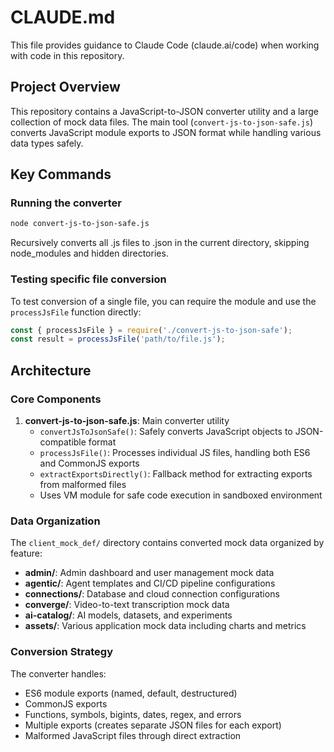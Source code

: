 # CLAUDE.md

This file provides guidance to Claude Code (claude.ai/code) when working with code in this repository.

## Project Overview

This repository contains a JavaScript-to-JSON converter utility and a large collection of mock data files. The main tool (`convert-js-to-json-safe.js`) converts JavaScript module exports to JSON format while handling various data types safely.

## Key Commands

### Running the converter
```bash
node convert-js-to-json-safe.js
```
Recursively converts all .js files to .json in the current directory, skipping node_modules and hidden directories.

### Testing specific file conversion
To test conversion of a single file, you can require the module and use the `processJsFile` function directly:
```javascript
const { processJsFile } = require('./convert-js-to-json-safe');
const result = processJsFile('path/to/file.js');
```

## Architecture

### Core Components

1. **convert-js-to-json-safe.js**: Main converter utility
   - `convertJsToJsonSafe()`: Safely converts JavaScript objects to JSON-compatible format
   - `processJsFile()`: Processes individual JS files, handling both ES6 and CommonJS exports
   - `extractExportsDirectly()`: Fallback method for extracting exports from malformed files
   - Uses VM module for safe code execution in sandboxed environment

### Data Organization

The `client_mock_def/` directory contains converted mock data organized by feature:
- **admin/**: Admin dashboard and user management mock data
- **agentic/**: Agent templates and CI/CD pipeline configurations
- **connections/**: Database and cloud connection configurations
- **converge/**: Video-to-text transcription mock data
- **ai-catalog/**: AI models, datasets, and experiments
- **assets/**: Various application mock data including charts and metrics

### Conversion Strategy

The converter handles:
- ES6 module exports (named, default, destructured)
- CommonJS exports
- Functions, symbols, bigints, dates, regex, and errors
- Multiple exports (creates separate JSON files for each export)
- Malformed JavaScript files through direct extraction
